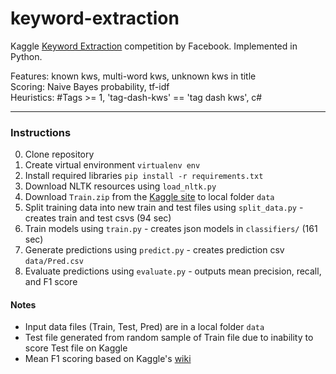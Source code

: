 keyword-extraction
==================

Kaggle [Keyword Extraction](https://www.kaggle.com/c/facebook-recruiting-iii-keyword-extraction) competition by Facebook. Implemented in Python.

Features: known kws, multi-word kws, unknown kws in title<br />
Scoring: Naive Bayes probability, tf-idf<br />
Heuristics: #Tags >= 1, 'tag-dash-kws' == 'tag dash kws', c#<br />

---

### Instructions

0. Clone repository
0. Create virtual environment `virtualenv env`
0. Install required libraries `pip install -r requirements.txt`
0. Download NLTK resources using `load_nltk.py`
0. Download `Train.zip` from the [Kaggle site](https://www.kaggle.com/c/facebook-recruiting-iii-keyword-extraction/data) to local folder `data`
0. Split training data into new train and test files using `split_data.py` - creates train and test csvs (94 sec)
0. Train models using `train.py` - creates json models in `classifiers/` (161 sec)
0. Generate predictions using `predict.py` - creates prediction csv `data/Pred.csv`
0. Evaluate predictions using `evaluate.py` - outputs mean precision, recall, and F1 score

#### Notes

* Input data files (Train, Test, Pred) are in a local folder `data`
* Test file generated from random sample of Train file due to inability to score Test file on Kaggle
* Mean F1 scoring based on Kaggle's [wiki](https://www.kaggle.com/wiki/MeanFScore)
